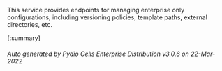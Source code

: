 






This service provides endpoints for managing enterprise only configurations, including versioning policies, template paths, external directories, etc.

[:summary]

###### Auto generated by Pydio Cells Enterprise Distribution v3.0.6 on 22-Mar-2022
